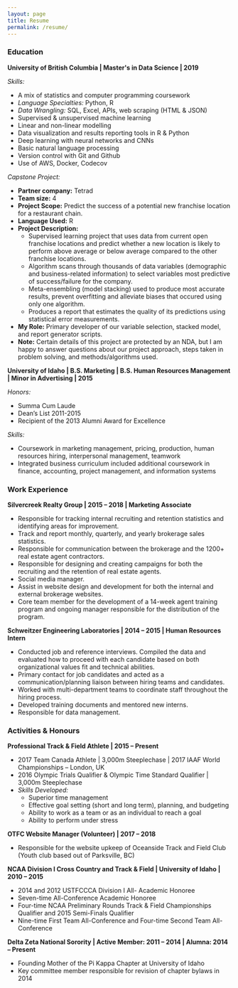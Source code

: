 ```yaml
---
layout: page
title: Resume
permalink: /resume/
---
```


### Education

**University of British Columbia \| Master's in Data Science \| 2019**

*Skills:*
- A mix of statistics and computer programming coursework
- *Language Specialties:* Python, R
- *Data Wrangling:* SQL, Excel, APIs, web scraping (HTML & JSON)
- Supervised & unsupervised machine learning
- Linear and non-linear modelling
- Data visualization and results reporting tools in R & Python
- Deep learning with neural networks and CNNs
- Basic natural language processing
- Version control with Git and Github
- Use of AWS, Docker, Codecov

*Capstone Project:*
- **Partner company:** Tetrad
- **Team size:** 4
- **Project Scope:** Predict the success of a potential new franchise location for a restaurant chain.
- **Language Used:** R
- **Project Description:** 
    - Supervised learning project that uses data from current open franchise locations and predict whether a new location is likely to perform above average or below average compared to the other franchise locations. 
    - Algorithm scans through thousands of data variables (demographic and business-related information) to select variables most predictive of success/failure for the company. 
    - Meta-ensembling (model stacking) used to produce most accurate results, prevent overfitting and alleviate biases that occured using only one algorithm. 
    - Produces a report that estimates the quality of its predictions using statistical error measurements.
- **My Role:** Primary developer of our variable selection, stacked model, and report generator scripts.
- **Note:** Certain details of this project are protected by an NDA, but I am happy to answer questions about our project approach, steps taken in problem solving, and methods/algorithms used.

**University of Idaho \|  B.S. Marketing \| B.S. Human Resources Management \| Minor in Advertising \| 2015**

*Honors:*
- Summa Cum Laude
- Dean’s List 2011-2015
- Recipient of the 2013 Alumni Award for Excellence

*Skills:*
- Coursework in marketing management, pricing, production, human resources hiring, interpersonal management, teamwork
- Integrated business curriculum included additional coursework in finance, accounting, project management, and information systems



### Work Experience

**Silvercreek Realty Group \| 2015 – 2018 \| Marketing Associate**
- Responsible for tracking internal recruiting and retention statistics and identifying areas for improvement.
- Track and report monthly, quarterly, and yearly brokerage sales statistics.
- Responsible for communication between the brokerage and the 1200+ real estate agent contractors.
- Responsible for designing and creating campaigns for both the recruiting and the retention of real estate agents.
- Social media manager.
- Assist in website design and development for both the internal and external brokerage websites.
- Core team member for the development of a 14-week agent training program and ongoing manager responsible for the distribution of the program.

**Schweitzer Engineering Laboratories \| 2014 – 2015 \| Human Resources Intern**
- Conducted job and reference interviews. Compiled the data and evaluated how to proceed with each candidate based on both organizational values fit and technical abilities.
- Primary contact for job candidates and acted as a communication/planning liaison between hiring teams and candidates.
- Worked with multi-department teams to coordinate staff throughout the hiring process.
- Developed training documents and mentored new interns.
- Responsible for data management.


### Activities & Honours

**Professional Track & Field Athlete   \|   2015 – Present**
- 2017 Team Canada Athlete    \|    3,000m Steeplechase    \|   2017 IAAF World Championships – London, UK
- 2016 Olympic Trials Qualifier & Olympic Time Standard Qualifier    \|    3,000m Steeplechase
- *Skills Developed:*
    - Superior time management
    - Effective goal setting (short and long term), planning, and budgeting
    - Ability to work as a team or as an individual to reach a goal
    - Ability to perform under stress

**OTFC Website Manager (Volunteer)    \|    2017 – 2018** 
- Responsible for the website upkeep of Oceanside Track and Field Club (Youth club based out of Parksville, BC)

**NCAA Division I Cross Country and Track & Field   \|   University of Idaho   \|   2010 – 2015**
- 2014 and 2012 USTFCCCA Division I All- Academic Honoree
- Seven-time All-Conference Academic Honoree
- Four-time NCAA Preliminary Rounds Track & Field Championships Qualifier and 2015 Semi-Finals Qualifier
- Nine-time First Team All-Conference and Four-time Second Team All-Conference

**Delta Zeta National Sorority   \|   Active Member: 2011 – 2014   \|   Alumna: 2014 – Present**
- Founding Mother of the Pi Kappa Chapter at University of Idaho 
- Key committee member responsible for revision of chapter bylaws in 2014

